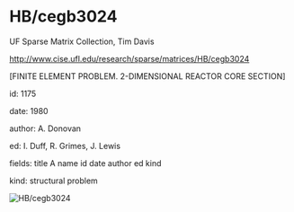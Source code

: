 # HB/cegb3024

 UF Sparse Matrix Collection, Tim Davis

 http://www.cise.ufl.edu/research/sparse/matrices/HB/cegb3024

 [FINITE ELEMENT PROBLEM. 2-DIMENSIONAL REACTOR CORE SECTION]

 id: 1175

 date: 1980

 author: A. Donovan

 ed: I. Duff, R. Grimes, J. Lewis

 fields: title A name id date author ed kind

 kind: structural problem

![HB/cegb3024](http://www2.research.att.com/~yifanhu/GALLERY/GRAPHS/GIF_SMALL/HB@cegb3024.gif)